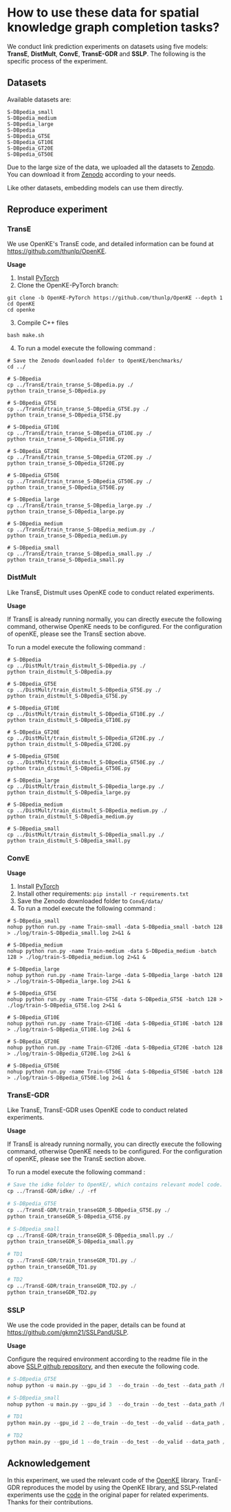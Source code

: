 

# How to use these data for spatial knowledge graph completion tasks?

We conduct link prediction experiments on datasets using five models: **TransE**, **DistMult**, **ConvE**, **TransE-GDR** and **SSLP**. The following is the specific process of the experiment.

## Datasets

Available datasets are:

    S-DBpedia_small
    S-DBpedia_medium
    S-DBpedia_large
    S-DBpedia
    S-DBpedia_GT5E
    S-DBpedia_GT10E
    S-DBpedia_GT20E
    S-DBpedia_GT50E

Due to the large size of the data, we uploaded all the datasets to  [Zenodo](https://doi.org/10.5281/zenodo.7431612). You can download it from [Zenodo](https://doi.org/10.5281/zenodo.7431612) according to your needs.

Like other datasets, embedding models can use them directly.

## Reproduce experiment

### TransE

We use OpenKE's TransE code, and detailed information can be found at https://github.com/thunlp/OpenKE.

**Usage**

1. Install [PyTorch](https://pytorch.org/get-started/locally/)
2. Clone the OpenKE-PyTorch branch:

```shell
git clone -b OpenKE-PyTorch https://github.com/thunlp/OpenKE --depth 1
cd OpenKE
cd openke
```

3. Compile C++ files

```shell
bash make.sh
```

4. To run a model execute the following command :

```shell
# Save the Zenodo downloaded folder to OpenKE/benchmarks/
cd ../

# S-DBpedia
cp ../TransE/train_transe_S-DBpedia.py ./
python train_transe_S-DBpedia.py

# S-DBpedia_GT5E
cp ../TransE/train_transe_S-DBpedia_GT5E.py ./
python train_transe_S-DBpedia_GT5E.py

# S-DBpedia_GT10E
cp ../TransE/train_transe_S-DBpedia_GT10E.py ./
python train_transe_S-DBpedia_GT10E.py

# S-DBpedia_GT20E
cp ../TransE/train_transe_S-DBpedia_GT20E.py ./
python train_transe_S-DBpedia_GT20E.py

# S-DBpedia_GT50E
cp ../TransE/train_transe_S-DBpedia_GT50E.py ./
python train_transe_S-DBpedia_GT50E.py

# S-DBpedia_large
cp ../TransE/train_transe_S-DBpedia_large.py ./
python train_transe_S-DBpedia_large.py

# S-DBpedia_medium
cp ../TransE/train_transe_S-DBpedia_medium.py ./
python train_transe_S-DBpedia_medium.py

# S-DBpedia_small
cp ../TransE/train_transe_S-DBpedia_small.py ./
python train_transe_S-DBpedia_small.py

```



### DistMult

Like TransE, Distmult uses OpenKE code to conduct related experiments.

**Usage**

If TransE is already running normally, you can directly execute the following command, otherwise OpenKE needs to be configured. For the configuration of openKE, please see the TransE section above.

To run a model execute the following command :

```shell
# S-DBpedia
cp ../DistMult/train_distmult_S-DBpedia.py ./
python train_distmult_S-DBpedia.py

# S-DBpedia_GT5E
cp ../DistMult/train_distmult_S-DBpedia_GT5E.py ./
python train_distmult_S-DBpedia_GT5E.py

# S-DBpedia_GT10E
cp ../DistMult/train_distmult_S-DBpedia_GT10E.py ./
python train_distmult_S-DBpedia_GT10E.py

# S-DBpedia_GT20E
cp ../DistMult/train_distmult_S-DBpedia_GT20E.py ./
python train_distmult_S-DBpedia_GT20E.py

# S-DBpedia_GT50E
cp ../DistMult/train_distmult_S-DBpedia_GT50E.py ./
python train_distmult_S-DBpedia_GT50E.py

# S-DBpedia_large
cp ../DistMult/train_distmult_S-DBpedia_large.py ./
python train_distmult_S-DBpedia_large.py

# S-DBpedia_medium
cp ../DistMult/train_distmult_S-DBpedia_medium.py ./
python train_distmult_S-DBpedia_medium.py

# S-DBpedia_small
cp ../DistMult/train_distmult_S-DBpedia_small.py ./
python train_distmult_S-DBpedia_small.py
```



### ConvE 

**Usage**

1. Install [PyTorch](https://pytorch.org/get-started/locally/)
2. Install other requirements: `pip install -r requirements.txt`
3. Save the Zenodo downloaded folder to `ConvE/data/`
4. To run a model execute the following command :

```shell
# S-DBpedia_small
nohup python run.py -name Train-small -data S-DBpedia_small -batch 128 > ./log/train-S-DBpedia_small.log 2>&1 &

# S-DBpedia_medium
nohup python run.py -name Train-medium -data S-DBpedia_medium -batch 128 > ./log/train-S-DBpedia_medium.log 2>&1 &

# S-DBpedia_large
nohup python run.py -name Train-large -data S-DBpedia_large -batch 128 > ./log/train-S-DBpedia_large.log 2>&1 &

# S-DBpedia_GT5E
nohup python run.py -name Train-GT5E -data S-DBpedia_GT5E -batch 128 > ./log/train-S-DBpedia_GT5E.log 2>&1 &

# S-DBpedia_GT10E
nohup python run.py -name Train-GT10E -data S-DBpedia_GT10E -batch 128 > ./log/train-S-DBpedia_GT10E.log 2>&1 &

# S-DBpedia_GT20E
nohup python run.py -name Train-GT20E -data S-DBpedia_GT20E -batch 128 > ./log/train-S-DBpedia_GT20E.log 2>&1 &

# S-DBpedia_GT50E
nohup python run.py -name Train-GT50E -data S-DBpedia_GT50E -batch 128 > ./log/train-S-DBpedia_GT50E.log 2>&1 &
```


### TransE-GDR

Like TransE, TransE-GDR uses OpenKE code to conduct related experiments.

**Usage**

If TransE is already running normally, you can directly execute the following command, otherwise OpenKE needs to be configured. For the configuration of openKE, please see the TransE section above.

To run a model execute the following command :

```py
# Save the idke folder to OpenKE/, which contains relevant model code.
cp ../TransE-GDR/idke/ ./ -rf

# S-DBpedia_GT5E
cp ../TransE-GDR/train_transeGDR_S-DBpedia_GT5E.py ./
python train_transeGDR_S-DBpedia_GT5E.py

# S-DBpedia_small
cp ../TransE-GDR/train_transeGDR_S-DBpedia_small.py ./
python train_transeGDR_S-DBpedia_small.py

# TD1
cp ../TransE-GDR/train_transeGDR_TD1.py ./
python train_transeGDR_TD1.py

# TD2
cp ../TransE-GDR/train_transeGDR_TD2.py ./
python train_transeGDR_TD2.py
```



### SSLP

We use the code provided in the paper, details can be found at https://github.com/gkmn21/SSLPandUSLP.

**Usage**

Configure the required environment according to the readme file in the above [SSLP github repository](https://github.com/gkmn21/SSLPandUSLP), and then execute the following code.

```py
# S-DBpedia_GT5E
nohup python -u main.py --gpu_id 3  --do_train --do_test --data_path /home/datasets/S-DBpedia_GT5E --score_f HAKE --with_type_sampler -n 256 -b 64 -g 12.0 -a 1.0 -lr 0.001 --max_steps 3000 --log_steps 50 -save /home/code/SSLPandUSLP-main/SAVE --test_batch_size 1 -mw 1.0 -pw 0.5 -hw 0    > ~/log/S-DBpedia_GT5E.log  2>&1 &

# S-DBpedia_small
nohup python -u main.py --gpu_id 3  --do_train --do_test --data_path /home/datasets/S-DBpedia_small --score_f HAKE --with_type_sampler -n 256 -b 64 -g 12.0 -a 1.0 -lr 0.001 --max_steps 3000 --log_steps 50 -save /home/code/SSLPandUSLP-main/SAVE --test_batch_size 1 -mw 1.0 -pw 0.5 -hw 0    > ~/log/S-DBpedia_small.log  2>&1 &

# TD1
python main.py --gpu_id 2 --do_train --do_test --do_valid --data_path /home/maocy/datasets/TD1 --score_f HAKE --with_type_sampler -n 256 -b 64 -g 12.0 -a 1.0 -lr 0.001 --max_steps 3000 --log_steps 50 -save /home/SSLPandUSLP-main/SAVE --test_batch_size 1 -mw 1.0 -pw 0.5 -hw 0.8  > ~/log/TD1.log  2>&1 &

# TD2
python main.py --gpu_id 1 --do_train --do_test --do_valid --data_path /home/maocy/datasets/TD2 --score_f HAKE --with_type_sampler -n 256 -b 64 -g 12.0 -a 1.0 -lr 0.001 --max_steps 3000 --log_steps 50 -save /home/SSLPandUSLP-main/SAVE --test_batch_size 1 -mw 1.0 -pw 0.5 -hw 0.8 > ~/log/TD2.log  2>&1 &

```



## Acknowledgement

In this experiment, we used the relevant code of the [OpenKE](https://github.com/thunlp/OpenKE) library. TranE-GDR reproduces the model by using the OpenKE library, and SSLP-related experiments use the [code](https://github.com/gkmn21/SSLPandUSLP) in the original paper for related experiments. Thanks for their contributions.
